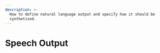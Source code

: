 ```yaml
---
description: >-
  How to define natural language output and specify how it should be
  synthetized.
---
```


# Speech Output

